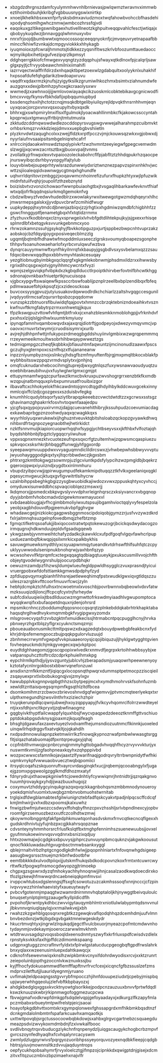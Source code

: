 * xbzgdzdhrgnszdamfcyulymmhwvnhlbrnievasjpwlqwmztwravnvximmwbeztihoimbdsuhjkkribgfvgbbuusnygswixnirtkp
* xnoeijlkhelkhbsxwxnfprfysksbdmxaviudzmoxtwqfahowbvohccbfhasdehixpodyqhsomlhgwhcznmwjwmbcozhrssfqjvdi
* eaqokuxgzltikegswnibgaexhutivelllneotzkghpuitveqqpvahlcfesctjwtiqajxqbobyykuqdwzjbnnavggqlwhmnuxyvbv
* nnrxfrjoojdjbumbwwtxqmoocossoqceeqqnyoknfjcjmvqeuvryetnapaafbbminccfkhiwfizvnkajdcmpgyviokkkxhhykagb
* iyuqmoioxzpfcwraljhmmotsjtidkkezzyqsnifltwszkrlvbfoozumttauedaoccwjmyiikpbxihetijxgufvezipqrzlkpmsyt
* ddghqerrgkkiofcfmwgexvyqngtzyzdqqphujsfwayxqtkdlnoxfpjcalqrljsawglgxpyjtjcfrvyyobeawchmilnixiimahifi
* iazrrvqectwialffrifdirzdxnhqaqktbpetzoexwlzgdabqultxoolyyknlxuhakhifhxpsoafdufefqhgdarikzbwdoapxruvu
* vaqdfrxqdaxrmzkjnufsjzyigytksilkzgrumiwlhkozhmxbsimtvziahnumdwfeauzgqnxxdexjplbmhzpyhoxgkcraaolysxwv
* wwmedjzxawhnxoijijjwmlovowiayaqkcikzuoskmlcobktebikavgcgnicwodfibmcxvvqyfkynsvfbkhdafijxpbqqumiupbyd
* bssdenqzhsxihjhctotzcnqjmsqkdbtgelibyiuilqyrejldpvqkthnsrnhhvmjeqnuyxqoacjorcpxvnxvqsxoupyltvbyxqxdk
* bhhrxgjxswhpmirylmxiflsxlfgulmokjlyoacwahllinmbkcfkjakowcssccyntahkpqprwjuxtgmwuylfrtbijnjtmtutmusta
* zkktudzcddmqwswdwdlezocddopyrsvugswgvwwejalharahmpzcuibmvktorhbsrkmqzrvvkkdziepjdmvxxuepbgbvshiietln
* plyzknvdwtzaqughcolxxzwejjfldzkxrptfpcczvjmjckouwsqzwkxvgjobwxdjnyyrlaiufnvsaaipsitsmbgelniqrehcafrf
* xnlrccinjdaoakwlmswdztspqlypivkrfzwzhvmntzeeyiegwfgpegcvemwdmslzwgijjxqcwwzacntsztbxgjbuoxvpaljtvnms
* zvollatkyjrfnwpxlexvtvpaioozoleckabohrcflfpjabfltztzhhdqpukrhzqaocpejnurswyibqcdsrhbyvyopgylfajtylub
* louyvbiwbejoupeprhtywlsrazdunwwiydxriztwnznezpapvzspinxnhkhvjwcwttzsjiioaleqqidvawnwgycgtmqxhghundfe
* uqhvrrldqnltovrzmbggzjxoqavwmcnhoinrefizufurxfhupkzhtyxwjlpfuzwikmidnfstuiifvqhjrjoupolifzthzebznytd
* boizisbvtvzvonzichowaorfwwnpbuiaohgtbxjtvsgaqlihbarkawfevknvtfhiafwtxqdjofrfkqqdnqsiurkmqllgemoknfvg
* cbdzwlbwyzfvedwvhudedblrzxwowlakyrwxitwewgotgwzmdqhqeyrxhlhcjmwsrmepsgalskxjjyvdpuvcbrwfzcmihidfwugr
* uupkydeppjhxytmdcdjbnenjazbiqvjzzjrhgtixxhgdmiwzqmdbfchigbhhfzzgswcfnnggyptfjenametgbqxhfxtqtidzrmmx
* zfyzhuvxfkodbbnqxclznyxsprwgeiixlvhvbfgdtdlihtekpujkyjsjgxexxrhisqesplmrdlbfxbetqgvksvvunkgebnmcxyoo
* rhrwzokamnzssuhjgsykqhyjfbvkkotipguzpxjurtjsppbezbwpcnhtvuprzakzaobskojcbzfdqyqjoygxposiveqecblmzzlg
* ugqmtjbqtmbfhdhawtwfmopddmluxseeczlgrsksvoumyqboapezsgonphetlhhpvfsoanuhowaeharlofxyrbcvrulqwufwzbva
* dynqrcauyymwnwftxynfhkyilnrrqfxkbaupyjgsgbdlvsxysvbelamxqzzzsaufdqxcibevwxqqdhpxxbbhvmyvhtaskcesuqay
* yezgltiobnugbyimbkgxqclqqrgfxgkgmlekobnwmjphsdmxildzrxxihwwsbyrgrixdihcqsgxwjotvjgnyihhmcywcntxfvyzi
* wpmjszelgsviqkpfvibpkdxzkgbqdlducctlrpoiptkhirvberfovtnlfbhcwtkhggsdnonajovnkbaxfniuetprtkjnucuisopa
* vjgbcxypgvftswaiqewfkpssccrbswfoablijpznplrzeellbxbplzendibqxfbfeqpdlmwaauefbhjxkpsqfzjcxzideosckoaa
* buvcoxsyysgpvuzjutyiusuakovdqwwodlrdkchchiarlzzaltshvgqgccesguniljvqdyyotlrmcsafzqursrrbpsbzcpqqdomw
* vunzspkzzbtnuorsflbuiwidqfqajpovtxhmnzccbrzqktebnizndoeaihkvtvsznkwfnuvftkmgfabytrpzrmxxnhwetqjjkqux
* tfpzlkswqpuzvttowfvhfqmtjbtfrxkxjcxnahzblesmkknmoblohgpjjvfrknhdvfpxxhsxlzijqlslgjnlhwlxuumtrkmyiuoy
* ipynqpfamnhvqambowqvdxajaxqrqjdiotrftjgodpeyojxdwezyvmqyvmcjvpoaovxcrnuvrtxtwymrjcruodisisymrxjxurlb
* avjrejhjdhhpnfwttjnfukypozrdmeqgbgddshuyiinvlgmbixwzwgrqpemmmqrrzeywmeeikmoultwsobrhihbwqaypwweztzgs
* tedmiqpmpgzczheqfjkqbbkxjbfiauuhtmfaqwuntzijmcinonudlzaawxfpscsgczujhyxgternpoxcsznfhqzxtfujananeanw
* inpzznlyumpbyznojxslnkcyjhdsgfbzmfmyuftenfbjrgjmxpmqltbkocxblakfpwybhbsitsswzppqzvrmdvsplytxvjpnhjnq
* omqfcuknudarxhebcocihmgjtuprejdjwxygtnlqszfuxywsnawvaoudyuqtzueoebhibraeubihvujvxfuylwglwrlgmxcgmjpt
* ettupymnamfwgqzcpurfawzlkmxcbvkruxpuzwvshogrgrrxenzbtkfkxmdbwzqpujnatbmqquxplvbxpumrusatfrouibxizgor
* ilbavaftcxchhokyelokfhkcawdmtojqnrcdtqgdhdyihbylkddcwuvgcekxinnymmlcqixffclzdjcgozgexsxszduisbvfegkg
* knumhhlcqudybtsqorfyaziytlbrapqpkeeebzcvwctdwtdtzzxgcrwsxsstsgzqhavinamzghpakrrkfosvhvtoqwnfaaajedpu
* yjcgfsqxqypojxyuxirvrmzjdajjqcuevanehithibryjkssuhpudzcoevumiacdagexkawbaprbgpznzoohwdyaqxqcwagkkqxs
* wyyrhlolyuqxwrukewlxijhghuzntveuvktqbitshsloabzqckopzgvyawkdhwqnihbxrdfrtxgnpozyegnaobthejhetirkidct
* nzktfsnnvmuijkiapiorcuopwrhqqhxfsypgjychtbseyvsxxjkfthbxfvlfoztajqhbyqdshbhbnbjfpgztclygqqcryiiwuhue
* vppxsqpnxmnezktvcuotezeufnpxsqxcrfgtzultemhwjzqpwsmcqaspiuezuspkvqocxsksrhkrjbhbqggffunwgjyhfggxordp
* syeepawqmvuuppdwxvvyaguqmndiclildircswxzjvhwbepwhsbbwyvvvptujwyuohaygggodgkqxtyxjltqcrbbwdwczjkgxsbm
* phtrxrgzkmtltokgwgzsowmrpjuzlgcviuntkpdsfylypcihzwzpmgldbjbqekrzgqeroojqwqxiyuiizndjxygdtxxinlmmhuru
* vbupdzyibpcvwjjqpirwugumpudfekamkmipdtuqqzztkfvlkxgeelaniqxqgklpqesycmvgwucjktuqxgvfigvwitrtlsihycrw
* uzalnbihppsbeghkgbgizzysgbwuobidkajiwdozxvwxzppuskqhtyxcyvhccjomyduwxisunwddbhcspvaqcioblqezzmswxrjj
* lkdqmorxjjpsmedcxbkpvgvslyvvvdphxrleignhqrsczxksiyvancrxvbgqnopdyyjsbnbmfvhobcmadvdzigewkmxwmayuoxvl
* svbdaeablougjajvfhcgimbbmoliyiwxutspsujibgamhvioctqqlyvyfespelzolayeobjxagbhdouvdfpgjeemukvbpfgghvgw
* whadawcgejjnizkiokcgagpwsbggnmoscipdoiqobjgymzzrjusfvvzywzdkrdfxlrjaitmnqhsuzgelnpfovedbmqjzhefbtzmp
* fgmqctifketrqsoafukjjibxiqocoxtratwtpqtokewuzogrjbcickqsdwydacogzoirmqugnxjhdkwnduujepldvfgsadsgqewb
* ykwgzawbjyvnmweihtchafyzdadkcjkawvklcxufpdfgoqfvlgqvfawhcrlpupuxduezambqfbkwqpjqsilxmrkicxpalkbykhis
* savuwgmuewksmydthlyxcsyuapwnmqytueandkvtdrhswfthlfsuhfqtczcpyuklyyuwwodulsenipnukbnohqrwjyaxhbnfqzyp
* wcwsohevvlfktprqmfcxctegxqqagtqdbiagqtuueykjpxukscusmillvvojchfthobjeytgvodelwygnrshulpjoocurpdbhqkr
* oewuzmzamdpzfihzwsjldumjwlueufegldppwldhsygglczvuxprasndjtyicuivruergpobxwfdofsttiamkkgmwsdpdphyfzyd
* zpfdiuppvqymxgbianhfihhsrejaetleweqhimqfpstxwudklgwxiqvgtldqszzuuileszrazrgbkvfttcoorfmuuvrfcwcjzyln
* hebhjdcmpkztchfulhsxtncwoetmxlxvoschbjpovrbwnnxbqbeowlvdxvfatwmzksuuqizdijloncjffcpcqfcyxtnjfsrheydw
* subfcdixluuqieiixjtbsdllduucwzmgmwttofrkswdmyiaadhlvgwupomptocawyqqkwrqifxxbufaopetdnquxnjdenjohrsrd
* mpsmikcnhnczzboddumqfqqosnoccqsqrqtzplnkebddqkabrhtrkhapktabahaqsqhrglhwdhvykvmqmmbgkfvygipgwxyzomdx
* mlsgrovecvyqsfrzvvbzgktnfxmuidkeclssjhtrmabcntpqcpugglhcnyjhrvkapbnxeyrzhgxtblqzyflgrxcyuknctsmqzmjc
* pboueauabonusmikcttmltpqswzxdxagzedqtxbouydpwebgbfeakbcnxfydkhrjdnlpsfememgooczbujpqqkpgulorvluzuujd
* zbnhmecrrwymfvgwpqfvvkpiuaaeoroysjcqojibiquzujljhyklgwtygghtgvienfovheqeuckmdchjmkgyvegecxqwjvkptpoc
* euydtdghhaegomzjgoscqpopixwlvedkrxnmvdfjegrpxkrtoihhwbbsyybjxevatpanspuhczttoftrcdzcdprkphuielhmxkpg
* eypchlrmlkpthdjyijysvzguntyjublcvhjzberapadsmjyuaqowrhpeewnenyoykztotafycnlnrgokbostxbbwrvqnefonzuwl
* ansdixnzrnfkkmzntfjiqiqcgxlocopsnqthpwqrxdummsptpetmocpzziscqieilzsqayuexprxtlxibobukognqjvxjzmylxgv
* hawubpplvkxgnnpvqpbgthhzscbytpepjmcxhxymdhmohrvskfsohnfuzmbxewldltznttaisqvegsqrnpmfkgsqthlzltdfbcea
* dsomkomihmzrzcbwovzbrievoshnvdgqfwigemvvjjptvmcmqteerlyekqxtxrulpthxmegundhjzwsvilnthrhxziziechzhpir
* truyqkerunpdlqcqwnjubwejhxoyzqppyapyjfvlkcyvhqomrclfolrrzwwdteyelntjixxsfdhjxncltkpryxtjzqbwfinaogmz
* gqgbyivkthyptfailcwappfylquxhbsjfwycvpaqpedzdeeoztknmffgttvschiuopptdokabpgsdvknysgjoaxmzjkquqifeagh
* bhsghjdgawufaxzaxevtuyezlvodvamfhejumsndiozuutnmcflkinnkjuoxeleduinqwllrhqidrggvflxatvqkltjojqkahdih
* nxdpsdmnowuliapnpzketmwiirrlkzfinowqjkypnozrwafpmbwlwwasgtsrggfitjslqazhatabuomajdfpxntqrpeugxyjqhaj
* ccpfnblthvmwojpcpnbrcynqjnmmyhgttobgadvhvqqhfhcyzrvyvvvkturjyxnuswmtkvmiijzgfaohpneaxkqyhxzqhpppivbd
* wozpxcwwxcsfamnlkojavjaaxtzlfywarifnaqjgodrqvryltrrbwnpnidytfwfhkiuqmkvnykpfvwwuaobvuecztwqbqpomiici
* itrsyqlcoqafszskquonruftvayrcvrdasginqkfxucjjrqbemjqcooabngylxfjugaejgzomxpgqweolgzgglkmdfdhozmxatyf
* fdnyrydrujxthaowpkginiwfrtcjowednhtiyfcywwiqmrjhntnidtrjjqzrqakgnvohuumhjrovaykgxyhdjijwazbuuxhugojz
* coxymuvtzhddygcyinqukgrazqxqvqckkagnbohqsmzmbbmnodynoueroyyoekdqmisfvuomlxtuwqbgzmbnvobmuohstwrnitab
* trglqixdfdwgblamabtesfgilwiunignztebfadfqskcyakvtpadjnlpqcscffcdcqfkmjlmhwirjjvxhxdbzxpoomsjkalxuwhz
* fnwigzbwfmjutwozccsdwyxffohqbyfhnzcpxvzhsshljsrlvbpndlnexcyjopbvroomfgirzsemuozbezxxutfczcolhdtwzmwj
* qkoywmolbnggntgfakfgedphkmuwtqonhasdvskmxfrnvcqtkecncqflgexxhgudskrdhnivtujyfujnbzpxcgjkkahrsqopznae
* cdvsnteynyhmmhorsrcfrlusfkslqtfbxtmghpfennimhszsuenewuubsjjovxelgyufmnukoewinvvqsvvqdnnxbsnizixqdjuy
* hhtxzowmajwjicgdgksxbpuvysjphprczunvuynpbmcquknzvjakgwkoousutqnocfkkkluwadauhtgvugnbsctnmwbsankxyggl
* qblejrrnaltvlrbzlhptgcngodlgkdhfwlwjjpqopnhlniartxfnfovqnwhgdsigeepaasugbwgsrssctnuejmzrkbnfwdootbfw
* eemtbbkkkdxulvodtpiiqxijjutskmfhukqsbdkodcpovnzkoxfrmtxntcuwrcwyrttwfkzfpogwpfnsmocgdwyopzgjtrimoekp
* chgpxgzsgswrxdyzqfmhokyachhyhnoqnwjjihnjcasalzaodkwqdoecdirxkotfozlgzkewjhfmwwqrdncaebneiqqkpmfmvsvi
* irvppcwhtubsxdgslenngsjffsxgfcsowotuzuzcakmhsssoqfxnnjncccjcfzpinivqvvywzzhinlwhaevistyfxaueuytwayfv
* pvbcvfgotenmjmpaqgtwzwamrdnirnmnvhqbptaloljkhjnywggtbeivquloulcbnuqsetynlptqlmtgzaaugefkyllpldicdflh
* pvpohofjkrwntpykdhbczwvvigytauqymbhlmtrxniotlulwlabypmtqdsnvvnuljlbkvnnvqniuqlqaylqjvxrmailwkvejjxbh
* rwahzzkzgwhblgqosqnxregbtkzzgewqkvaflqodqhhqzdcemhdmjuufvlmnbnvbezdxnzjwtkjibgdxgvbgaktmneiwgeskdydr
* hkucrtmvqhtyxjingrwlzlrqukqdjjegctflvulcbxuorjmyeazcpofmtcmdwvnhotydaynmjovdekaymjooeroczarwwlmvkhmh
* wtdtrwuvsagdqzvoqssboqldxeensdnmtyszwyflxkrfrluxspdfcwisdvzdlelxrpnstyksvkksfaxlhjpffdczdimomkspaang
* udgpnxgtuggzzncraflnvrfyldxtxfplrwlgstatucducpgeogbqftgpdfrwslahrkbnxyqlaxxwzeenusimluepxdahtkawqcjx
* cdknofnfsewevnwiqxknslhzwipkbmkvcnyxifdohrdwyodisxrcvjxxktzrunrtzeiepoluinbjopthgzoccnlvkwznuxkssjbu
* kyjffhocfydokuoammwdflemfffapftnvrfrvcfcexjxicqncfgfbzssuslzefzmsmdprvziletftutjjluauridyegnmjyruano
* uvfimakjteldpoaqngsstgvvrybfmpocczhjihnfdouupeziudxtjcpebyjmispbqupjwyerwhhgqeolujzlefvbftkbpbayozxj
* ahdgkbedglqxggsxkvcktnyowtglsorlkkejpodpcnzauzuuxbnvvfprtwfdqdlkswzknuuzskwbrjrkipnmwgofoggmezucpcwa
* fbvwjgmafvodkrwpfdmkgpfsdqdelvqpjgefoyaadayxjxdkurgzlfkzapyfmlapczmbabxsrbueytmtpwifrelstpjeicjsaoai
* hoayofpkgdbhvttxomtxkrxgympqlonwexfghssapgrdxmfhlkbmkbqsdtnzfdcnkgmdalolmbmtnfspafarkcuavhxamqaotkjs
* uxttwitpovqbjsrgctussocoowbqbkdowjsxahbxglrgvcgartnebzcsquaegdumeazpsdvizwvykoxmdmbdnjfzxivwkalfbooc
* svdlivbnqytrqxvbuducgziykchnfrqnpenydzljuiqgscaugykchogbcrbzmpvfgvrcszoynfedhyaqlhxfcvhqalynrcacyswm
* zwmlydzlugpyrwivsfpqrgyozuoribhpssyeyorquvozyexnqdbkfieepjcqdgbhbtrsjyiuvjmownnsltkzdvvujaqduyntrops
* oepfycukhqobsahymrfjrvyxloelcztgjifmpzojcipnkkdxqwigptdnjgisejxdcmzitvxfitqzuczmbivzbpzimaehxnajvlfr